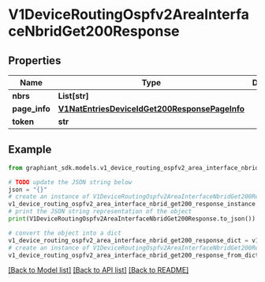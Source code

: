 # V1DeviceRoutingOspfv2AreaInterfaceNbridGet200Response


## Properties

Name | Type | Description | Notes
------------ | ------------- | ------------- | -------------
**nbrs** | **List[str]** |  | [optional] 
**page_info** | [**V1NatEntriesDeviceIdGet200ResponsePageInfo**](V1NatEntriesDeviceIdGet200ResponsePageInfo.md) |  | [optional] 
**token** | **str** |  | [optional] 

## Example

```python
from graphiant_sdk.models.v1_device_routing_ospfv2_area_interface_nbrid_get200_response import V1DeviceRoutingOspfv2AreaInterfaceNbridGet200Response

# TODO update the JSON string below
json = "{}"
# create an instance of V1DeviceRoutingOspfv2AreaInterfaceNbridGet200Response from a JSON string
v1_device_routing_ospfv2_area_interface_nbrid_get200_response_instance = V1DeviceRoutingOspfv2AreaInterfaceNbridGet200Response.from_json(json)
# print the JSON string representation of the object
print(V1DeviceRoutingOspfv2AreaInterfaceNbridGet200Response.to_json())

# convert the object into a dict
v1_device_routing_ospfv2_area_interface_nbrid_get200_response_dict = v1_device_routing_ospfv2_area_interface_nbrid_get200_response_instance.to_dict()
# create an instance of V1DeviceRoutingOspfv2AreaInterfaceNbridGet200Response from a dict
v1_device_routing_ospfv2_area_interface_nbrid_get200_response_from_dict = V1DeviceRoutingOspfv2AreaInterfaceNbridGet200Response.from_dict(v1_device_routing_ospfv2_area_interface_nbrid_get200_response_dict)
```
[[Back to Model list]](../README.md#documentation-for-models) [[Back to API list]](../README.md#documentation-for-api-endpoints) [[Back to README]](../README.md)


